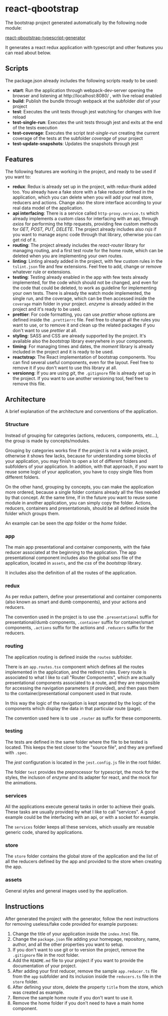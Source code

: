 # react-qbootstrap

The bootstrap project generated automatically by the following node module:

[react-qbootstrap-typescript-generator](https://www.npmjs.com/package/react-qbootstrap-typescript-generator)

It generates a react redux application with typescript and other features you can read about below.

## Scripts

The package.json already includes the following scripts ready to be used:

- **start**: Run the application through webpack-dev-server opening the browser and listening at http://localhost:8080/ , with live reload enabled
- **build**: Publish the bundle through webpack at the subfolder _dist_ of your project
- **test**: Executes the unit tests through jest watching for changes with live reload
- **test-single-run**: Executes the unit tests through jest and exits at the end of the tests execution
- **test-coverage**: Executes the script _test-single-run_ creating the current coverage of the tests at the subfolder _coverage_ of your project
- **test-update-snapshots**: Updates the snapshots through jest

## Features

The following features are working in the project, and ready to be used if you want to:

- **redux**: Redux is already set up in the project, with redux-thunk added too. You already have a fake store with a fake reducer defined in the application, which you can delete when you will add your real store, reducers and actions. Change also the store interface according to your real data model of the application.
- **api interfacing**: There is a service called `http-proxy.service.ts` which already implements a custom class for interfacing with an api, through _axios_ for performing the http requests, providing few custom methods for _GET, POST, PUT, DELETE_. The project already includes also _rxjs_ if you want to manage async code through that library, otherwise you can get rid of it.
- **routing**: The project already includes the _react-router_ library for managing routing, and a first test route for the home route, which can be deleted when you are implementing your own routes.
- **linting**: Linting already added in the project, with few custom rules in the `tslint.json` file and few extensions. Feel free to add, change or remove whatever rule or extensions.
- **testing**: Testing already enabled in the app with few tests already implemented, for the code which should not be changed, and even for the code that could be deleted, to work as guideline for implementing your own tests. There is already the watch mode implemented, the single run, and the coverage, which can be then accessed inside the `coverage` main folder in your project. _enzyme_ is already added in the project and it's ready to be used.
- **prettier**: For code formatting, you can use _prettier_ whose options are defined inside the `.prettierrc` file. Feel free to change all the rules you want to use, or to remove it and clean up the related packages if you don't want to use _prettier_ at all.
- **styling**: SASS and CSS are already supported by the project. It's available also the _bootstrap_ library everywhere in your components.
- **timing**: For managing times and dates, the _moment_ library is already included in the project and it is ready to be used.
- **reactstrap**: The React implementation of bootstrap components. You can find several useful components, even for the layout. Feel free to remove it if you don't want to use this library at all.
- **versionng**: If you are using _git_, the `.gitignore` file is already set up in the project. If you want to use another versioning tool, feel free to remove this file.

## Architecture

A brief explanation of the architecture and conventions of the application.

### Structure

Instead of grouping for categories (actions, reducers, components, etc...), the group is made by concepts/modules.

Grouping by categories works fine if the project is not a wide project, otherwise it shows few lacks, because for understanding some blocks of your application,
you may finish to open a lot of different folders and subfolders of your application.
In addition, with that approach, if you want to reuse some logic of your application, you have to copy single files from different folders.

On the other hand, grouping by concepts, you can make the application more ordered, because a single folder contains already all the files needed by that concept.
At the same time, If in the future you want to reuse some module in another application, you can simply copy the folder.
Actions, reducers, containers and presentationals, should be all defined inside the folder which groups them.

An example can be seen the _app_ folder or the _home_ folder.

### app

The main app presentational and container components, with the fake reducer associated at the beginning to the application.
The app presentational component includes also the global _sass_ file of the application, located in `assets`, and the _css_ of the _bootstrap_ library.

It includes also the definition of all the routes of the application.

### redux

As per redux pattern, define your presentational and container components (also known as smart and dumb components), and your actions and reducers.

The convention used in the project is to use the `.presentational` suffix for presentational/dumb components, `.container` suffix for container/smart components, `.actions` suffix for the actions and `.reducers` suffix for the reducers.

### routing

The application routing is defined inside the `routes` subfolder.

There is an `app.routes.tsx` component which defines all the routes implemented in the application, and the redirect rules.
Every route is associated to what I like to call "Router Components", which are actually presentational components associated to a route, and they are responsible for accessing the navigation parameters (if provided), and then pass them to the container/presentational component used in that route.

In this way the logic of the navigation is kept seprated by the logic of the components which display the data in that particular route (page).

The convention used here is to use `.router` as suffix for these components.

### testing

The tests are defined in the same folder where the file to be tested is located. This keeps the test closer to the "source file", and they are prefixed with `.spec`.

The _jest_ configuration is located in the `jest.config.js` file in the root folder.

The folder `test` provides the preprocessor for typescript, the mock for the styles, the incluson of _enzyme_ and its adapter for react, and the mock for the animations.

### services

All the applications execute general tasks in order to achieve their goals. These tasks are usually provided by what I like to call "services".
A good example could be the interfacing with an api, or with a socket for example.

The `services` folder keeps all these services, which usually are reusable generic code, shared by applications.

### store

The `store` folder contains the global store of the application and the list of all the reducers defined by the app and provided to the store when creating the app.

### assets

General styles and general images used by the application.

## Instructions

After generated the project with the generator, follow the next instructions for removing useless/fake code provided for example purposes:

1. Change the title of your application inside the `index.html` file.
2. Change the `package.json` file adding your homepage, repository, name, author, and all the other properties you want to setup.
3. If you don't want to use git or to version the project, remove the `.gitignore` file in the root folder.
4. Add the `README.md` file to your project if you want to provide the documentation of your project.
5. After adding your first reducer, remove the sample `app.reducer.ts` file from the `app` subfolder and its inclusion inside the `reducers.ts` file in the `store` folder.
6. After defining your store, delete the property `title` from the store, which was created as example.
7. Remove the sample home route if you don't want to use it.
8. Remove the home folder if you don't need to have a main home component.
